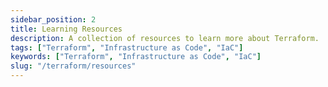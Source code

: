 ```yaml
---
sidebar_position: 2
title: Learning Resources
description: A collection of resources to learn more about Terraform.
tags: ["Terraform", "Infrastructure as Code", "IaC"]
keywords: ["Terraform", "Infrastructure as Code", "IaC"]
slug: "/terraform/resources"
---
```

